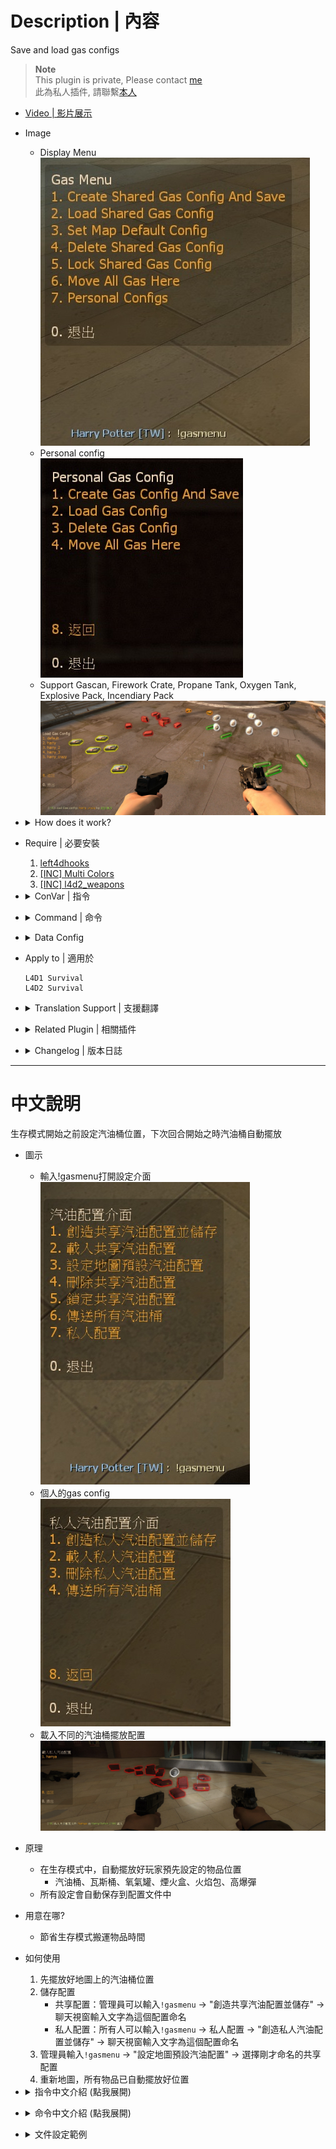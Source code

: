 # Description | 內容
Save and load gas configs

> __Note__ <br/>
This plugin is private, Please contact [me](https://github.com/fbef0102/Game-Private_Plugin#私人插件列表-private-plugins-list)<br/>
此為私人插件, 請聯繫[本人](https://github.com/fbef0102/Game-Private_Plugin#私人插件列表-private-plugins-list)

* [Video | 影片展示](https://youtu.be/78Ed0eMKk1U)

* Image
	* Display Menu
    <br/>![l4d_survival_GasConfig_1](image/l4d_survival_GasConfig_1.jpg)
	* Personal config
    <br/>![l4d_survival_GasConfig_2](image/l4d_survival_GasConfig_2.jpg)
	* Support Gascan, Firework Crate, Propane Tank, Oxygen Tank, Explosive Pack, Incendiary Pack
    <br/>![l4d_survival_GasConfig_3](image/l4d_survival_GasConfig_3.jpg)

* <details><summary>How does it work?</summary>

	1. Play survival map, take and put items on the map before survival begins
        *  Gascan, Firework Crate, Propane Tank, Oxygen Tank, Explosive Pack, Incendiary Pack
    2. Save Gas Config
        * Shared：Admin types ```!gasmenu``` -> "Create Shared Gas Config And Save" -> type in chatbox to name the config -> saved
        * Private：Everyone ```!gasmenu``` -> "Personal Configs" -> "Create Gas Config And Save" -> type in chatbox to name the config -> saved
    3. Admin types ```!gasmenu``` -> "Load  Shared Gas Config" -> Choose any config
    4. Restart map, all items has been placed automatically
</details>

* Require | 必要安裝
	1. [left4dhooks](https://forums.alliedmods.net/showthread.php?t=321696)
	2. [[INC] Multi Colors](https://github.com/fbef0102/L4D1_2-Plugins/releases/tag/Multi-Colors)
    3. [[INC] l4d2_weapons](/L4D_插件/Require_檔案/scripting/include/l4d2_weapons.inc)

* <details><summary>ConVar | 指令</summary>

    * cfg/sourcemod/l4d_survival_GasConfig.cfg
        ```php
        // Max number of shared gas setups to allow per map
        l4d_survival_GasConfig_shared_limit "10"

        // Max number of personal gas setups to allow per map (0=Not Allow any personal gas setups)
        l4d_survival_GasConfig_personal_limit "5"

        // Players with these flags have access to use ADM gas menu
        l4d_survival_GasConfig_adm_menu_flag "z"

        // Players with these flags have access to use "Lock gas config" menu
        l4d_survival_GasConfig_adm_lock_flag "z"
        ```
</details>

* <details><summary>Command | 命令</summary>
    
    * **Loads the gas menu**
        ```php
        sm_gasmenu
        ```
    
    * **Moves all the gascans to the player**
        ```php
        sm_gashere
        ```
</details>

* <details><summary>Data Config</summary>

	* Auto create files in [data/GasConfigs](data/GasConfigs) folder to save gas config
    * Don't try to modify unless you know what you are doing
</details>

* Apply to | 適用於
    ```
    L4D1 Survival
    L4D2 Survival
    ```

* <details><summary>Translation Support | 支援翻譯</summary>

	```
	English
	繁體中文
	简体中文
	```
</details>

* <details><summary>Related Plugin | 相關插件</summary>

	1. [l4d_survival_setup](/L4D_插件/Survival_生存模式/l4d_survival_setup): Set up weapon slots before survival starts
        * 生存模式開始之前設定自己想要拿取的武器與物品，下次回合開始之時會自動裝備
    2. [l4d_Teleport_Item](/L4D_插件/Survival_生存模式/l4d_Teleport_Item): Open Menu to teleport items on the map.
        * 打開選單傳送地圖上所有物品到身邊
</details>

* <details><summary>Changelog | 版本日誌</summary>

    * v1.3h (2025-1-12)
        * Update translation
        * Limit Gas config name 2-15 characters

    * v1.2h (2023-1-26)
        * Add "Locked Shared Gas Config", if the config is locked, anyone can not delete that config.
        * Add a convar ```l4d_survival_GasConfig_adm_lock_flag "z"```, Players with these flags have access to use "Lock gas config" menu
        * Translation Support

    * v1.1h (2022-12-7)
        * Add personal gas config
        * Fix memory leak

    * v1.0h (2022-11-29)
	    * Remake code
		* Convert code to latest syntax
		* Changes to fix warnings when compiling on SourceMod 1.11.
        * Support Gascan, Firework Crate, Propane Tank, Oxygen Tank, Explosive Pack, Incendiary Pack
        * Fix errors

    * v1.0
        * [Original Plugin by khan](https://github.com/graviti666/Some-Plugins/tree/master/Gas%20Configs)
</details>

- - - -
# 中文說明
生存模式開始之前設定汽油桶位置，下次回合開始之時汽油桶自動擺放

* 圖示
	* 輸入!gasmenu打開設定介面
    <br/>![l4d_survival_GasConfig_4](image/l4d_survival_GasConfig_4.jpg)
	* 個人的gas config
    <br/>![l4d_survival_GasConfig_5](image/l4d_survival_GasConfig_5.jpg)
	* 載入不同的汽油桶擺放配置
    <br/>![l4d_survival_GasConfig_6](image/l4d_survival_GasConfig_6.jpg)

* 原理
    * 在生存模式中，自動擺放好玩家預先設定的物品位置
        * 汽油桶、瓦斯桶、氧氣罐、煙火盒、火焰包、高爆彈
    * 所有設定會自動保存到配置文件中

* 用意在哪?
    * 節省生存模式搬運物品時間

* 如何使用
    1. 先擺放好地圖上的汽油桶位置
    2. 儲存配置
        * 共享配置：管理員可以輸入```!gasmenu``` -> "創造共享汽油配置並儲存" -> 聊天視窗輸入文字為這個配置命名
        * 私人配置：所有人可以輸入```!gasmenu``` -> 私人配置 -> "創造私人汽油配置並儲存" -> 聊天視窗輸入文字為這個配置命名
    3. 管理員輸入```!gasmenu``` -> "設定地圖預設汽油配置" -> 選擇剛才命名的共享配置
    4. 重新地圖，所有物品已自動擺放好位置

* <details><summary>指令中文介紹 (點我展開)</summary>

    * cfg/sourcemod/l4d_survival_GasConfig.cfg
        ```php
        // 一張地圖內，最多的"共享汽油配置"數量
        l4d_survival_GasConfig_shared_limit "10"

        // 一張地圖內，每一位玩家最多的"私人汽油配置"數量 (0=不允許任何私人配置)
        l4d_survival_GasConfig_personal_limit "5"

        // 擁有這些權限的玩家，才可以輸入看到選單上更多的設置 (留白 = 任何人都能, -1: 無人)
        l4d_survival_GasConfig_adm_menu_flag "z"

        // 擁有這些權限的玩家，才可以鎖定並刪除 "共享汽油配置" (留白 = 任何人都能, -1: 無人)
        l4d_survival_GasConfig_adm_lock_flag "z"
        ```
</details>

* <details><summary>命令中文介紹 (點我展開)</summary>
    
    * **打開選單**
        ```php
        sm_gasmenu
        ```
    
    * **將所有汽油桶傳送到玩家身上**
        ```php
        sm_gashere
        ```
</details>

* <details><summary>文件設定範例</summary>

	* 此插件會自動創建文件於[data/GasConfigs](data/GasConfigs)資料夾，用來儲存玩家的物資擺放設定
    * 沒事別改動文件除非你知道這是在幹嗎
</details>


